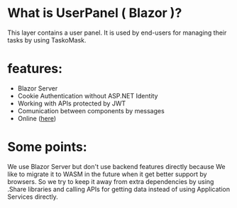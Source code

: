 
# What is UserPanel ( Blazor )?

This layer contains a user panel.
It is used by end-users for managing their tasks by using TaskoMask.

# features:

- Blazor Server
- Cookie Authentication without ASP.NET Identity
- Working with APIs protected by JWT
- Comunication between components by messages
- Online ([here](panel.taskomask.ir))

# Some points:
We use Blazor Server but don't use backend features directly because We like to migrate it to WASM in the future when it get better support by browsers.
So we try to keep it away from extra dependencies by using .Share libraries and calling APIs for getting data instead of using Application Services directly.